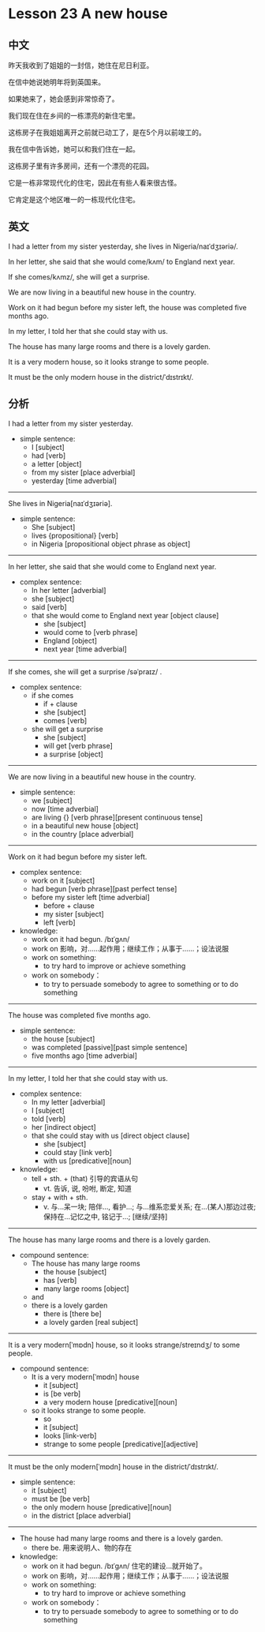 # Lesson 23 A new house

## 中文

昨天我收到了姐姐的一封信，她住在尼日利亚。

在信中她说她明年将到英国来。

如果她来了，她会感到非常惊奇了。

我们现在住在乡间的一栋漂亮的新住宅里。

这栋房子在我姐姐离开之前就已动工了，是在5个月以前竣工的。

我在信中告诉她，她可以和我们住在一起。

这栋房子里有许多房间，还有一个漂亮的花园。

它是一栋非常现代化的住宅，因此在有些人看来很古怪。

它肯定是这个地区唯一的一栋现代化住宅。

## 英文

I had a letter from my sister yesterday, she lives in Nigeria/naɪˈdʒɪəriə/.

In her letter, she said that she would come/kʌm/ to England next year.

If she comes/kʌmz/, she will get a surprise.

We are now living in a beautiful new house in the country.

Work on it had begun before my sister left, the house was completed five months ago.

In my letter, I told her that she could stay with us.

The house has many large rooms and there is a lovely garden.

It is a very modern house, so it looks strange to some people.

It must be the only modern house in the district/ˈdɪstrɪkt/.

## 分析

I had a letter from my sister yesterday. 
- simple sentence:
    - I [subject]
    - had [verb]
    - a letter [object]
    - from my sister [place adverbial]
    - yesterday [time adverbial]
  
---

She lives in Nigeria[naɪˈdʒɪəriə].
- simple sentence:
    - She [subject]
    - lives {propositional} [verb]
    - in Nigeria [propositional object phrase as object]
  
---

In her letter, she said that she would come to England next year.
- complex sentence:
    - In her letter [adverbial]
    - she [subject]
    - said [verb]
    - that she would come to England next year [object clause]
        - she [subject]
        - would come to [verb phrase]
        - England [object]
        - next year [time adverbial]
  
---

If she comes, she will get a surprise /səˈpraɪz/ . 
- complex sentence:
    - if she comes 
        - if + clause
        - she [subject]
        - comes [verb]
    - she will get a surprise
        - she [subject]
        - will get [verb phrase]
        - a surprise [object]
  
---

We are now living in a beautiful new house in the country.
- simple sentence:  
    - we [subject]
    - now [time adverbial]
    - are living {} [verb phrase][present continuous tense]
    - in a beautiful new house [object]
    - in the country [place adverbial]
  
---

Work on it had begun before my sister left.
- complex sentence:
    - work on it [subject]
    - had begun [verb phrase][past perfect tense]
    - before my sister left [time adverbial]
        - before + clause
        - my sister [subject]
        - left [verb]
- knowledge:
    - work on it had begun. /bɪˈɡʌn/ 
    - work on 影响，对……起作用；继续工作；从事于……；设法说服
    - work on something:
        - to try hard to improve or achieve something
    - work on somebody：
        - to try to persuade somebody to agree to something or to do something
  
---

The house was completed five months ago.
- simple sentence:
    - the house [subject]
    - was completed [passive][past simple sentence]
    - five months ago [time adverbial]
  
---

In my letter, I told her that she could stay with us.
- complex sentence:
    - In my letter [adverbial]
    - I [subject]
    - told [verb]
    - her [indirect object]
    - that she could stay with us [direct object clause]
        - she [subject]
        - could stay [link verb]
        - with us [predicative][noun]
- knowledge:
    - tell + sth. + (that) 引导的宾语从句
        - vt. 告诉, 说, 吩咐, 断定, 知道
    - stay + with + sth.
        - v. 与...呆一块; 陪伴..., 看护...; 与...维系恋爱关系; 在...(某人)那边过夜; 保持在...记忆之中, 铭记于...; [继续/坚持]
  
---

The house has many large rooms and there is a lovely garden. 
- compound sentence:
    - The house has many large rooms 
        - the house [subject]
        - has [verb]
        - many large rooms [object]
    - and 
    - there is a lovely garden
        - there is [there be]
        - a lovely garden [real subject]
  
---

It is a very modern[ˈmɒdn] house, so it looks strange/streɪndʒ/ to some people.
- compound sentence:
    - It is a very modern[ˈmɒdn] house
        - it [subject]
        - is [be verb]
        - a very modern house [predicative][noun]
    - so it looks strange to some people.
        - so 
        - it [subject]
        - looks [link-verb]
        - strange to some people [predicative][adjective]
  
---

It must be the only modern[ˈmɒdn] house in the district/ˈdɪstrɪkt/.
- simple sentence:
    - it [subject]
    - must be [be verb]
    - the only modern house [predicative][noun]
    - in the district [place adverbial]

---

- The house had many large rooms and there is a lovely garden.
   - there be. 用来说明人、物的存在
- knowledge:
    - work on it had begun. /bɪˈɡʌn/ 住宅的建设...就开始了。
    - work on 影响，对……起作用；继续工作；从事于……；设法说服
    - work on something:
        - to try hard to improve or achieve something
    - work on somebody：
        - to try to persuade somebody to agree to something or to do something
